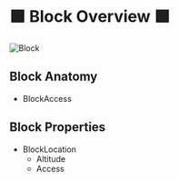 # 🟩  <envi>Block Overview</envi> 🟩

![Block](/Environment/Block.png)

## Block Anatomy
- BlockAccess

## Block Properties
- BlockLocation
    - Altitude
    - Access





